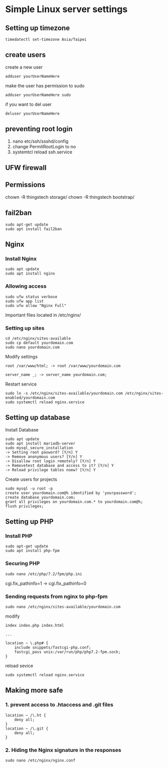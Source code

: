 <a name="#Linux"></a>
# Simple Linux server settings

## Setting up timezone
```
timedatectl set-timezone Asia/Taipei
```

## create users
create a new user
```
adduser yourUserNameHere
```
make the user has permission to sudo
```
adduser yourUserNameHere sudo
```

if you want to del user
```
deluser yourUserNameHere
```

## preventing root login
1. nano etc/ssh/ssshd/config
2. change PermitRootLogin to no
3. systemtcl reload ssh.service

## UFW firewall


## Permissions
chown -R thingstech storage/
chown -R thingstech bootstrap/

## fail2ban
```
sudo apt-get update
sudo apt install fail2ban
```

## Nginx
### Install Nginx
```
sudo apt update
sudo apt install nginx
```

### Allowing access
```
sudo ufw status verbose
sudo ufw app list
sudo ufw allow "Nginx Full"
```

Important files located in /etc/nginx/

### Setting up sites
```
cd /etc/nginx/sites-available
sudo cp default yourdomain.com
sudo nano yourdomain.com
```

Modify settings
```
root /var/www/html; -> root /var/www/yourdomain.com

server_name _; -> server_name yourdomain.com;
```

Restart service
```
sudo ln -s /etc/nginx/sites-available/yourdomain.com /etc/nginx/sites-enabled/yourdomain.com
sudo systemctl reload nginx.service
```

## Setting up database
Install Database
```
sudo apt update
sudo apt install mariadb-server
sudo mysql_secure_installation
-> Setting root pasword? [Y/n] Y
-> Remove anonymous users? [Y/n] Y
-> Disallow root login remotely? [Y/n] Y
-> Removetest database and access to it? [Y/n] Y
-> Reload privilege tables noew? [Y/n] Y
```

Create users for projects
```
sudo mysql -u root -p
create user yourdomain.com@% identified by 'yourpassword';
create database yourdomain.com;
grant all privileges on yourdomain.com.* to yourdomain.com@%;
flush privileges;
```

## Setting up PHP
### Install PHP
```
sudo apt-get update
sudo apt install php-fpm
```

### Securing PHP
```
sudo nano /etc/php/7.2/fpm/php.ini
```
cgi.fix_pathinfo=1 -> cgi.fix_pathinfo=0
### Sending requests from nginx to php-fpm
```
sudo nano /etc/nginx/sites-available/yourdomain.com
```

modify
```
index index.php index.html

...

location ~ \.php# {
    include snippets/fastcgi-php.conf;
    fastcgi_pass unix:/var/run/php/php7.2-fpm.sock;
}
```

reload sevice
```
sudo systemctl reload nginx.service
```

## Making more safe
### 1.  prevent access to .htaccess and .git files
```
location ~ /\.ht {
    deny all;
}
location ~ /\.git {
    deny all;
}
```

### 2. Hiding the Nginx signature in the responses
```sudo nano /etc/nginx/nginx.conf```

